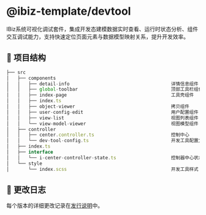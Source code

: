 # @ibiz-template/devtool

IBiz系统可视化调试套件，集成开发态建模数据实时查看、运行时状态分析、组件交互调试能力，支持快速定位页面元素与数据模型映射关系，提升开发效率。

## 📂 项目结构

```javascript
├── src
│   ├── components
│   │   ├── detail-info                                     详情信息组件                              
│   │   ├── global-toolbar                                  顶部工具栏组件
│   │   ├── index-page                                      工具壳组件
│   │   ├── index.ts
│   │   ├── object-viewer                                   拷贝组件
│   │   ├── user-config-edit                                用户配置组件
│   │   ├── view-list                                       视图列表组件
│   │   └── view-model-viewer                               视图模型组件
│   ├── controller
│   │   ├── center.controller.ts                            控制中心
│   │   └── dev-tool-config.ts                              开发工具配置文件
│   ├── index.ts
│   ├── interface
│   │   └── i-center-controller-state.ts                    控制器中心状态
│   └── style
│       └── index.scss                                      开发工具样式
```

## 📌 更改日志

每个版本的详细更改记录在[发行说明](CHANGELOG.md)中。
